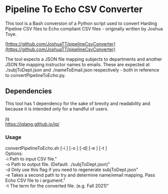 # Pipeline To Echo CSV Converter
This tool is a Bash conversion of a Python script used to convert Harding Pipeline CSV files to Echo compliant CSV files - originally written by Joshua Toye.  

[https://github.com/JoshuaTT/pipelineCsvConverter](https://github.com/JoshuaTT/pipelineCsvConverter)  

The tool expects a JSON file mapping subjects to departments and another JSON file mapping instructor names to emails. These are expected at ./subjToDept.json and ./nameToEmail.json respectively - both in reference to convertPipelineToEcho.py.

## Dependencies
This tool has 1 dependency for the sake of brevity and readability and because it is intended only for a handful of users.  

jq  
[https://jqlang.github.io/jq/
](https://jqlang.github.io/jq/)  

### Usage
convertPipelineToEcho.sh [-i <inputPath>] [-o <outputPath>] [-d] [-e <secondInput>] [-t <term>]  
Options:  
-i <inputPath>		Path to input CSV file."  
-o <outputPath>		Path to output file. (Default: ./subjToDept.json)"  
-d			Only use this flag if you need to regenerate subjToDept.json"  
-e <secondInput>	Takes a second path to try and determine name/email mapping. Pass Echo CSV file to i argument."  
-t <term>		The term for the converted file. (e.g. Fall 2021)"
